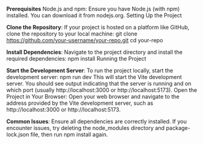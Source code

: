 **Prerequisites**
Node.js and npm: Ensure you have Node.js (with npm) installed. You can download it from nodejs.org.
Setting Up the Project


**Clone the Repository**: If your project is hosted on a platform like GitHub, clone the repository to your local machine:
git clone https://github.com/your-username/your-repo.git
cd your-repo


**Install Dependencies**: Navigate to the project directory and install the required dependencies:
npm install
Running the Project


**Start the Development Server**: To run the project locally, start the development server:
npm run dev
This will start the Vite development server. You should see output indicating that the server is running and on which port (usually http://localhost:3000 or http://localhost:5173).
Open the Project in Your Browser: Open your web browser and navigate to the address provided by the Vite development server, such as http://localhost:3000 or http://localhost:5173.


**Common Issues**:
Ensure all dependencies are correctly installed. If you encounter issues, try deleting the node_modules directory and package-lock.json file, then run npm install again.
